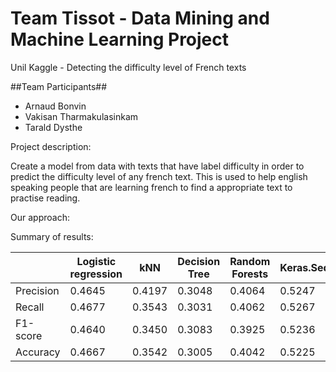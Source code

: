 # Team Tissot - Data Mining and Machine Learning Project
Unil Kaggle - Detecting the difficulty level of French texts

##Team Participants##
- Arnaud Bonvin
- Vakisan Tharmakulasinkam
- Tarald Dysthe


Project description:

Create a model from data with texts that have label difficulty in order to predict the difficulty level of any french text. This is used to help english speaking people that are learning french to find a appropriate text to practise reading. 

Our approach:



Summary of results:

|              | Logistic regression |      kNN  |   Decision Tree  |   Random Forests   |  Keras.Sequential   |
| ------------ | ------------------- | --------- | ---------------- | ------------------ | --------------------| 
| Precision    | 0.4645              | 0.4197    | 0.3048           | 0.4064             | 0.5247              |
| Recall       | 0.4677              | 0.3543    | 0.3031           | 0.4062             | 0.5267              |
| F1-score     | 0.4640              | 0.3450    | 0.3083           | 0.3925             | 0.5236              |
| Accuracy     | 0.4667              | 0.3542    | 0.3005           | 0.4042             | 0.5225              |


